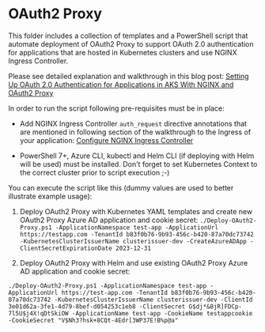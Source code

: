 # OAuth2 Proxy

This folder includes a collection of templates and a PowerShell script that automate deployment of OAuth2 Proxy to support OAuth 2.0 authentication for applications that are hosted in Kubernetes clusters and use NGINX Ingress Controller.

Please see detailed explanation and walkthrough in this blog post: [Setting Up OAuth 2.0 Authentication for Applications in AKS With NGINX and OAuth2 Proxy](https://kristhecodingunicorn.com/post/k8s_nginx_oauth)

In order to run the script following pre-requisites must be in place:

- Add NGINX Ingress Controller ```auth_request``` directive annotations that are mentioned in following section of the walkthrough to the Ingress of your application: [Configure NGINX Ingress Controller](https://www.kristhecodingunicorn.com/post/aks-oauth2-proxy-with-nginx-ingress-controller/#configure-nginx-ingress-controller)

- PowerShell 7+, Azure CLI, kubectl and Helm CLI (if deploying with Helm will be used) must be installed. Don't forget to set Kubernetes Context to the correct cluster prior to script execution ;-)

You can execute the script like this (dummy values are used to better illustrate example usage):

1. Deploy OAuth2 Proxy with Kubernetes YAML templates and create new OAuth2 Proxy Azure AD application and cookie secret:
```./Deploy-OAuth2-Proxy.ps1 -ApplicationNamespace test-app -ApplicationUrl https://testapp.com -TenantId b83f0b76-9b93-456c-b420-87a70dc73742 -KubernetesClusterIssuerName clusterissuer-dev -CreateAzureADApp -ClientSecretExpirationDate 2023-12-31```

2. Deploy OAuth2 Proxy with Helm and use existing OAuth2 Proxy Azure AD application and cookie secret:

```./Deploy-OAuth2-Proxy.ps1 -ApplicationNamespace test-app -ApplicationUrl https://test-app.com -TenantId b83f0b76-9b93-456c-b420-87a70dc73742 -KubernetesClusterIssuerName clusterissuer-dev -ClientId 3e01d62a-3fe1-4d79-8bef-d054253c1eb8 -ClientSecret G$dj*&8jR]FDCp-7l5U$j4X!qDtSkiOW -ApplicationName test-app -CookieName testappcookie -CookieSecret "V$Nh3?hsk+8CQt-4Edr[3WP37E!B%p@a"```
